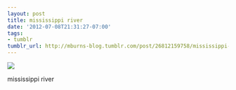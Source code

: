 ```yaml
---
layout: post
title: mississippi river
date: '2012-07-08T21:31:27-07:00'
tags:
- tumblr
tumblr_url: http://mburns-blog.tumblr.com/post/26812159758/mississippi-river
---
```

<img src="http://68.media.tumblr.com/tumblr_m6vlwhj98H1qzt3z9o1_1280.jpg"/>

mississippi river

